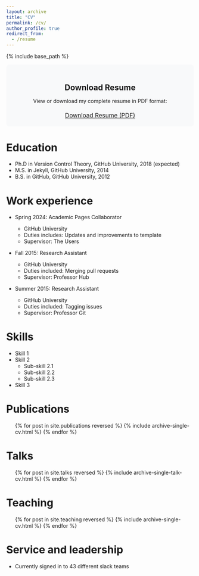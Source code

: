 ```yaml
---
layout: archive
title: "CV"
permalink: /cv/
author_profile: true
redirect_from:
  - /resume
---
```


{% include base_path %}

<div class="cv-download-section" style="text-align: center; margin-bottom: 30px; padding: 20px; background-color: #f8f9fa; border-radius: 8px;">
  <h2 style="margin-bottom: 15px;">Download Resume</h2>
  <p style="margin-bottom: 20px;">View or download my complete resume in PDF format:</p>
  <a href="{{ base_path }}/files/Liu_John_Resume.pdf" class="btn btn--primary btn--large" target="_blank" style="font-size: 16px; padding: 12px 24px;">
    <i class="fas fa-download"></i> Download Resume (PDF)
  </a>
</div>

Education
======
* Ph.D in Version Control Theory, GitHub University, 2018 (expected)
* M.S. in Jekyll, GitHub University, 2014
* B.S. in GitHub, GitHub University, 2012

Work experience
======
* Spring 2024: Academic Pages Collaborator
  * GitHub University
  * Duties includes: Updates and improvements to template
  * Supervisor: The Users

* Fall 2015: Research Assistant
  * GitHub University
  * Duties included: Merging pull requests
  * Supervisor: Professor Hub

* Summer 2015: Research Assistant
  * GitHub University
  * Duties included: Tagging issues
  * Supervisor: Professor Git
  
Skills
======
* Skill 1
* Skill 2
  * Sub-skill 2.1
  * Sub-skill 2.2
  * Sub-skill 2.3
* Skill 3

Publications
======
  <ul>{% for post in site.publications reversed %}
    {% include archive-single-cv.html %}
  {% endfor %}</ul>
  
Talks
======
  <ul>{% for post in site.talks reversed %}
    {% include archive-single-talk-cv.html  %}
  {% endfor %}</ul>
  
Teaching
======
  <ul>{% for post in site.teaching reversed %}
    {% include archive-single-cv.html %}
  {% endfor %}</ul>
  
Service and leadership
======
* Currently signed in to 43 different slack teams
